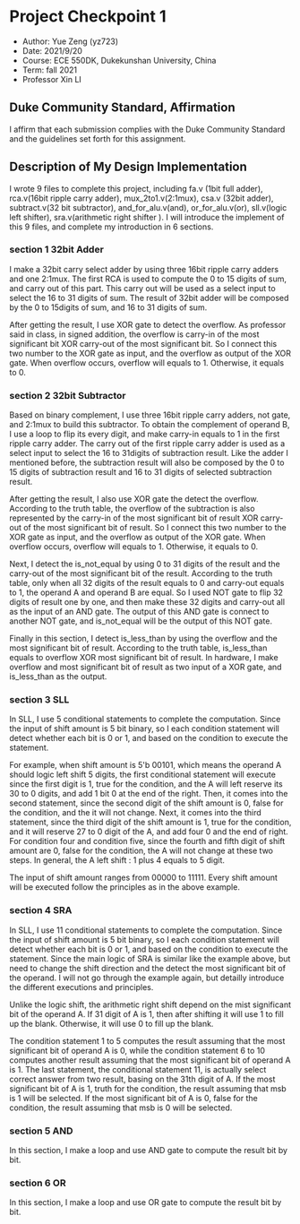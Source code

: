 # Project Checkpoint 1
 - Author: Yue Zeng (yz723)
 - Date: 2021/9/20
 - Course: ECE 550DK, Dukekunshan University, China
 - Term: fall 2021
 - Professor Xin LI

## Duke Community Standard, Affirmation
 I affirm that each submission complies with the Duke Community Standard and the guidelines set forth for this assignment.  

## Description of My Design Implementation

I wrote 9 files to complete this project, including fa.v (1bit full adder), rca.v(16bit ripple carry adder), mux_2to1.v(2:1mux), csa.v (32bit adder), subtract.v(32 bit subtractor), and_for_alu.v(and), or_for_alu.v(or), sll.v(logic left shifter), sra.v(arithmetic right shifter ). I will introduce the implement of this 9 files, and complete my introduction in 6 sections.

### section 1	32bit Adder

I make a 32bit carry select adder by using three 16bit ripple carry adders and one 2:1mux. The first RCA is used to compute the  0 to 15 digits of sum, and carry out of this part. This carry out will be used as a select input to select the 16 to 31 digits of sum. The result of 32bit adder will be composed by the 0 to 15digits of sum, and  16 to 31 digits of sum.

After getting the result, I use XOR gate to detect the overflow. As professor said in class, in signed addition, the overflow is carry-in of the most significant bit XOR carry-out of the most significant bit. So I connect this two number to the XOR gate as input, and the overflow as output of the XOR gate. When overflow occurs,  overflow will equals to 1. Otherwise, it equals to 0. 

### section 2	32bit Subtractor

Based on binary complement, I use three 16bit ripple carry adders, not gate, and 2:1mux to build this subtractor. To obtain the complement of operand B, I use a loop to flip its every digit, and make carry-in equals to 1 in the first ripple carry adder. The carry out of the first ripple carry adder is used as a select input to select the 16 to 31digits of subtraction result.  Like the adder I mentioned before, the subtraction result will also be composed by the 0 to 15 digits of subtraction result and 16 to 31 digits of selected subtraction result.

After getting the result, I also use XOR gate the detect the overflow. According  to the truth table, the overflow of the subtraction is also represented by the carry-in of the most significant bit of result XOR carry-out of the most significant bit of result. So I connect this two number to the XOR gate as input, and the overflow as output of the XOR gate. When overflow occurs,  overflow will equals to 1. Otherwise, it equals to 0. 

Next, I detect the is_not_equal by using 0 to 31 digits of the result and the carry-out of the most significant bit of the result. According to the truth table, only when all 32 digits of the result equals to 0 and carry-out equals to 1, the operand A and operand B are equal.  So I used NOT gate to flip 32 digits of result one by one, and then make these 32 digits and carry-out all as the input of an AND gate. The output of this AND gate is connect to another NOT gate, and is_not_equal will be the output of this NOT gate.

Finally in this section, I detect is_less_than by using the overflow and the most significant bit of result. According to the truth table, is_less_than equals to overflow XOR most significant bit of result. In hardware, I make overflow and most significant bit of result as two input of a XOR gate, and  is_less_than as the output.

### section 3	SLL

In SLL, I use 5 conditional statements to complete the computation. Since the input of shift amount is 5 bit binary, so I each condition statement will detect whether each bit is 0 or 1, and based on the condition to execute the statement.

For example, when shift amount is 5'b 00101, which means the operand A should logic left shift 5 digits, the first conditional statement will execute since the first digit is 1, true for the condition, and the A will left reserve its 30 to 0 digits, and add 1 bit 0 at the end of the right. Then, it comes into the second statement, since the second digit of the shift amount is 0, false for the condition, and the it will not change. Next, it comes into the third statement, since the third digit of the shift amount is 1, true for the condition, and it will reserve 27 to 0 digit of the A, and add four 0 and the end of right. For condition four and condition five, since the fourth and fifth digit of shift amount are 0, false for the condition, the A will not change at these two steps. In general, the A left shift : 1 plus 4 equals to  5 digit.   

The input of shift amount ranges from 00000 to 11111. Every shift amount will be executed follow the principles as in the above example.



### section 4 SRA

In SLL, I use 11 conditional statements to complete the computation. Since the input of shift amount is 5 bit binary, so I each condition statement will detect whether each bit is 0 or 1, and based on the condition to execute the statement. Since the main logic of SRA is similar like the example above, but need to change the shift direction and the detect the most significant bit of the operand. I will not go through the example again, but detailly introduce the different executions and principles. 

Unlike the logic shift, the arithmetic right shift depend on the mist significant bit of the operand A. If 31 digit of A is 1, then after shifting it will use 1 to fill up the blank. Otherwise, it will use 0 to fill up the blank. 

The condition statement 1 to 5 computes the result assuming that the most significant bit of operand A is 0, while the condition statement 6 to 10 computes another result assuming that the most significant bit of operand A is 1. The last statement, the conditional statement 11, is actually select correct answer from two result, basing on the 31th digit of A. If the most significant bit of A is 1, truth for the condition, the  result assuming that msb is 1 will be selected. If the most significant bit of A is 0, false for the condition, the result assuming that msb is 0 will be selected.



### section 5 	AND

In this section, I make a loop and use AND gate to compute the result bit by bit. 

### section 6	OR

 In this section, I make a loop and use OR gate to compute the result bit by bit.



